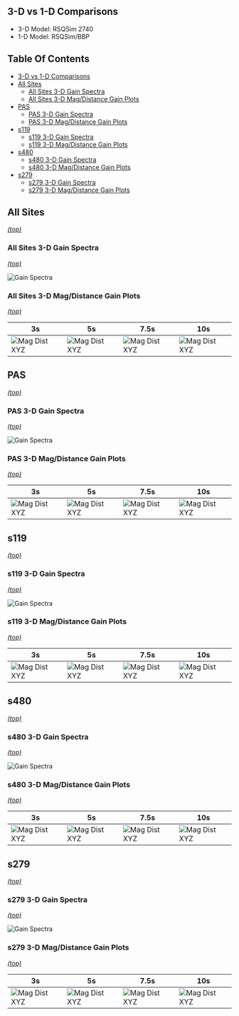 ## 3-D vs 1-D Comparisons

* 3-D Model: RSQSim 2740
* 1-D Model: RSQSim/BBP

## Table Of Contents
* [3-D vs 1-D Comparisons](#3-d-vs-1-d-comparisons)
* [All Sites](#all-sites)
  * [All Sites 3-D Gain Spectra](#all-sites-3-d-gain-spectra)
  * [All Sites 3-D Mag/Distance Gain Plots](#all-sites-3-d-magdistance-gain-plots)
* [PAS](#pas)
  * [PAS 3-D Gain Spectra](#pas-3-d-gain-spectra)
  * [PAS 3-D Mag/Distance Gain Plots](#pas-3-d-magdistance-gain-plots)
* [s119](#s119)
  * [s119 3-D Gain Spectra](#s119-3-d-gain-spectra)
  * [s119 3-D Mag/Distance Gain Plots](#s119-3-d-magdistance-gain-plots)
* [s480](#s480)
  * [s480 3-D Gain Spectra](#s480-3-d-gain-spectra)
  * [s480 3-D Mag/Distance Gain Plots](#s480-3-d-magdistance-gain-plots)
* [s279](#s279)
  * [s279 3-D Gain Spectra](#s279-3-d-gain-spectra)
  * [s279 3-D Mag/Distance Gain Plots](#s279-3-d-magdistance-gain-plots)
## All Sites
*[(top)](#table-of-contents)*

### All Sites 3-D Gain Spectra
*[(top)](#table-of-contents)*

![Gain Spectra](resources/all_sites_amp_spectra.png)
### All Sites 3-D Mag/Distance Gain Plots
*[(top)](#table-of-contents)*

| **3s** | **5s** | **7.5s** | **10s** |
|-----|-----|-----|-----|
| ![Mag Dist XYZ](resources/all_sites_mag_dist_gains_3s.png) | ![Mag Dist XYZ](resources/all_sites_mag_dist_gains_5s.png) | ![Mag Dist XYZ](resources/all_sites_mag_dist_gains_7.5s.png) | ![Mag Dist XYZ](resources/all_sites_mag_dist_gains_10s.png) |

## PAS
*[(top)](#table-of-contents)*

### PAS 3-D Gain Spectra
*[(top)](#table-of-contents)*

![Gain Spectra](resources/PAS_amp_spectra.png)
### PAS 3-D Mag/Distance Gain Plots
*[(top)](#table-of-contents)*

| **3s** | **5s** | **7.5s** | **10s** |
|-----|-----|-----|-----|
| ![Mag Dist XYZ](resources/PAS_mag_dist_gains_3s.png) | ![Mag Dist XYZ](resources/PAS_mag_dist_gains_5s.png) | ![Mag Dist XYZ](resources/PAS_mag_dist_gains_7.5s.png) | ![Mag Dist XYZ](resources/PAS_mag_dist_gains_10s.png) |

## s119
*[(top)](#table-of-contents)*

### s119 3-D Gain Spectra
*[(top)](#table-of-contents)*

![Gain Spectra](resources/s119_amp_spectra.png)
### s119 3-D Mag/Distance Gain Plots
*[(top)](#table-of-contents)*

| **3s** | **5s** | **7.5s** | **10s** |
|-----|-----|-----|-----|
| ![Mag Dist XYZ](resources/s119_mag_dist_gains_3s.png) | ![Mag Dist XYZ](resources/s119_mag_dist_gains_5s.png) | ![Mag Dist XYZ](resources/s119_mag_dist_gains_7.5s.png) | ![Mag Dist XYZ](resources/s119_mag_dist_gains_10s.png) |

## s480
*[(top)](#table-of-contents)*

### s480 3-D Gain Spectra
*[(top)](#table-of-contents)*

![Gain Spectra](resources/s480_amp_spectra.png)
### s480 3-D Mag/Distance Gain Plots
*[(top)](#table-of-contents)*

| **3s** | **5s** | **7.5s** | **10s** |
|-----|-----|-----|-----|
| ![Mag Dist XYZ](resources/s480_mag_dist_gains_3s.png) | ![Mag Dist XYZ](resources/s480_mag_dist_gains_5s.png) | ![Mag Dist XYZ](resources/s480_mag_dist_gains_7.5s.png) | ![Mag Dist XYZ](resources/s480_mag_dist_gains_10s.png) |

## s279
*[(top)](#table-of-contents)*

### s279 3-D Gain Spectra
*[(top)](#table-of-contents)*

![Gain Spectra](resources/s279_amp_spectra.png)
### s279 3-D Mag/Distance Gain Plots
*[(top)](#table-of-contents)*

| **3s** | **5s** | **7.5s** | **10s** |
|-----|-----|-----|-----|
| ![Mag Dist XYZ](resources/s279_mag_dist_gains_3s.png) | ![Mag Dist XYZ](resources/s279_mag_dist_gains_5s.png) | ![Mag Dist XYZ](resources/s279_mag_dist_gains_7.5s.png) | ![Mag Dist XYZ](resources/s279_mag_dist_gains_10s.png) |

